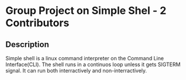 # Group Project on Simple Shel - 2 Contributors
## Description
Simple shell is a linux command interpreter on the Command Line Interface(CLI).
The shell runs in a continuos loop unless it gets SIGTERM signal.
It can run both interractively and non-interractively.
